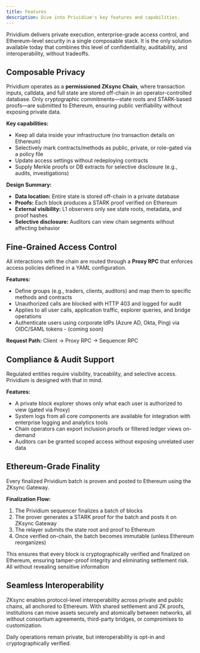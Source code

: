 ```yaml
---
title: Features
description: Dive into Prividium's key features and capabilities.
---
```


Prividium delivers private execution, enterprise-grade access control, and Ethereum-level security in a single composable stack.
It is the only solution available today that combines this level of confidentiality, auditability, and interoperability, without tradeoffs.

## Composable Privacy

Prividium operates as a **permissioned ZKsync Chain**, where transaction inputs, calldata,
and full state are stored off-chain in an operator-controlled database.
Only cryptographic commitments—state roots and STARK-based proofs—are submitted to Ethereum, ensuring public verifiability without exposing private data.

**Key capabilities:**

- Keep all data inside your infrastructure (no transaction details on Ethereum)
- Selectively mark contracts/methods as public, private, or role-gated via a policy file
- Update access settings without redeploying contracts
- Supply Merkle proofs or DB extracts for selective disclosure (e.g., audits, investigations)

**Design Summary:**

- **Data location:** Entire state is stored off-chain in a private database
- **Proofs:** Each block produces a STARK proof verified on Ethereum
- **External visibility:** L1 observers only see state roots, metadata, and proof hashes
- **Selective disclosure:** Auditors can view chain segments without affecting behavior

## Fine-Grained Access Control

All interactions with the chain are routed through a **Proxy RPC** that enforces access policies defined in a YAML configuration.

**Features:**

- Define groups (e.g., traders, clients, auditors) and map them to specific methods and contracts
- Unauthorized calls are blocked with HTTP 403 and logged for audit
- Applies to all user calls, application traffic, explorer queries, and bridge operations
- Authenticate users using corporate IdPs (Azure AD, Okta, Ping) via OIDC/SAML tokens - (coming soon)

**Request Path:**
Client → Proxy RPC → Sequencer RPC

## Compliance & Audit Support

Regulated entities require visibility, traceability, and selective access. Prividium is designed with that in mind.

**Features:**

- A private block explorer shows only what each user is authorized to view (gated via Proxy)
- System logs from all core components are available for integration with enterprise logging and analytics tools
- Chain operators can export inclusion proofs or filtered ledger views on-demand
- Auditors can be granted scoped access without exposing unrelated user data

## Ethereum-Grade Finality

Every finalized Prividium batch is proven and posted to Ethereum using the ZKsync Gateway.

**Finalization Flow:**

1. The Prividium sequencer finalizes a batch of blocks
2. The prover generates a STARK proof for the batch and posts it on ZKsync Gateway
3. The relayer submits the state root and proof to Ethereum
4. Once verified on-chain, the batch becomes immutable (unless Ethereum reorganizes)

This ensures that every block is cryptographically verified and finalized on Ethereum, ensuring tamper-proof integrity and eliminating settlement risk.
All without revealing sensitive information

## Seamless Interoperability

ZKsync enables protocol-level interoperability across private and public chains, all anchored to Ethereum.
With shared settlement and ZK proofs, institutions can move assets securely and atomically between networks,
all without consortium agreements, third-party bridges, or compromises to customization.

Daily operations remain private, but interoperability is opt-in and cryptographically verified.
